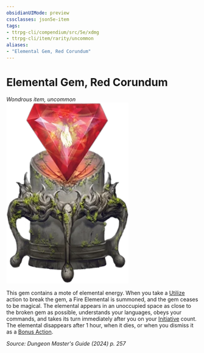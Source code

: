 ```yaml
---
obsidianUIMode: preview
cssclasses: json5e-item
tags:
- ttrpg-cli/compendium/src/5e/xdmg
- ttrpg-cli/item/rarity/uncommon
aliases: 
- "Elemental Gem, Red Corundum"
---
```

# Elemental Gem, Red Corundum
*Wondrous item, uncommon*  
![](Misc%20Files/CLI/compendium/items/img/elemental-gem-red-corundum.webp#right)


This gem contains a mote of elemental energy. When you take a [Utilize](Misc%20Files/CLI/rules/actions.md#Utilize) action to break the gem, a Fire Elemental is summoned, and the gem ceases to be magical. The elemental appears in an unoccupied space as close to the broken gem as possible, understands your languages, obeys your commands, and takes its turn immediately after you on your [Initiative](Misc%20Files/CLI/rules/variant-rules/initiative-xphb.md) count. The elemental disappears after 1 hour, when it dies, or when you dismiss it as a [Bonus Action](Misc%20Files/CLI/rules/variant-rules/bonus-action-xphb.md).

*Source: Dungeon Master's Guide (2024) p. 257*